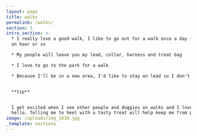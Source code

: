 ```yaml
---
layout: page
title: walks
permalink: /walks/
section: 3
intro_section: >-
  * I really love a good walk, I like to go out for a walk once a day for about
  an hour or so

  * My people will leave you my lead, collar, harness and treat bag

  * I love to go to the park for a walk

  * Because I'll be in a new area, I'd like to stay on lead so I don't get lost


  **tip**


  I get excited when I see other people and doggies on walks and I love to say
  hello. Telling me to heel with a tasty treat will help keep me from pulling
image: /uploads/img_1030.jpg
_template: sections
---
```



